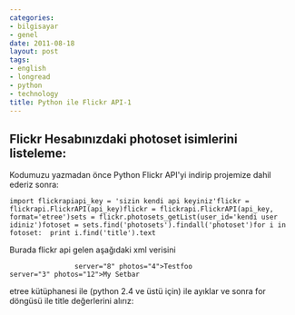 ```yaml
---
categories:
- bilgisayar
- genel
date: 2011-08-18
layout: post
tags:
- english
- longread
- python
- technology
title: Python ile Flickr API-1
---
```


## Flickr Hesabınızdaki photoset isimlerini listeleme:

  
Kodumuzu yazmadan önce Python Flickr API'yi indirip projemize dahil ederiz sonra:  

```
import flickrapiapi_key = 'sizin kendi api keyiniz'flickr = flickrapi.FlickrAPI(api_key)flickr = flickrapi.FlickrAPI(api_key, format='etree')sets = flickr.photosets_getList(user_id='kendi user idiniz')fotoset = sets.find('photosets').findall('photoset')for i in fotoset:	print i.find('title').text
```

  
Burada flickr api gelen aşağıdaki xml verisini  

```
                server="8" photos="4">Testfoo                server="3" photos="12">My Setbar
```

  
etree kütüphanesi ile (python 2.4 ve üstü için) ile ayıklar ve sonra for döngüsü ile title değerlerini alırız:
